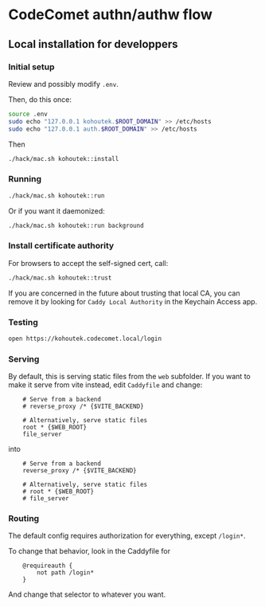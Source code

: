 # CodeComet authn/authw flow

## Local installation for developpers

### Initial setup

Review and possibly modify `.env`.

Then, do this once:

```bash
source .env
sudo echo "127.0.0.1 kohoutek.$ROOT_DOMAIN" >> /etc/hosts
sudo echo "127.0.0.1 auth.$ROOT_DOMAIN" >> /etc/hosts
```

Then

```bash
./hack/mac.sh kohoutek::install
```

### Running

```bash
./hack/mac.sh kohoutek::run
```

Or if you want it daemonized:
```bash
./hack/mac.sh kohoutek::run background
```

### Install certificate authority

For browsers to accept the self-signed cert, call:

```bash
./hack/mac.sh kohoutek::trust
```

If you are concerned in the future about trusting that local CA,
you can remove it by looking for `Caddy Local Authority` in the Keychain Access app.

### Testing

```bash
open https://kohoutek.codecomet.local/login
```

### Serving

By default, this is serving static files from the `web` subfolder.
If you want to make it serve from vite instead, edit `Caddyfile` and change:

```
	# Serve from a backend
	# reverse_proxy /* {$VITE_BACKEND}

	# Alternatively, serve static files
	root * {$WEB_ROOT}
	file_server
```

into

```
	# Serve from a backend
	reverse_proxy /* {$VITE_BACKEND}

	# Alternatively, serve static files
	# root * {$WEB_ROOT}
	# file_server
```

### Routing

The default config requires authorization for everything, except `/login*`.

To change that behavior, look in the Caddyfile for 

```
    @requireauth {
        not path /login*
    }
```

And change that selector to whatever you want.